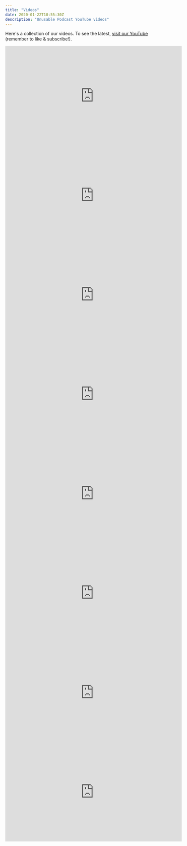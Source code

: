 ```yaml
---
title: "Videos"
date: 2020-01-22T10:55:30Z
description: "Unusable Podcast YouTube videos"
---
```


Here's a collection of our videos. To see the latest, [visit our YouTube](https://www.youtube.com/channel/UCxdO6AuYHzWyjEws2_A2xqA) (remember to like & subscribe!).

<!-- urinal -->
<div class="video">
    <iframe width="560" height="315" src="https://www.youtube.com/embed/tQgV6sYbLe8" frameborder="0" allow="accelerometer; autoplay; encrypted-media; gyroscope; picture-in-picture" allowfullscreen></iframe>
</div>

<!-- Andy hotel socket -->
<div class="video">
    <iframe width="560" height="315" src="https://www.youtube.com/embed/6kfp-2fb1ic" frameborder="0" allow="accelerometer; autoplay; encrypted-media; gyroscope; picture-in-picture" allowfullscreen></iframe>
</div>

<!-- what makes good error message -->
<div class="video">
    <iframe width="560" height="315" src="https://www.youtube.com/embed/hyIKXlL1mVs" frameborder="0" allow="accelerometer; autoplay; encrypted-media; gyroscope; picture-in-picture" allowfullscreen></iframe>
</div>

<!-- what is usability -->
<div class="video">
    <iframe width="560" height="315" src="https://www.youtube.com/embed/fk17Q8odzP8" frameborder="0" allow="accelerometer; autoplay; encrypted-media; gyroscope; picture-in-picture" allowfullscreen></iframe>
</div>

<!-- washing machine settings -->
<div class="video">
    <iframe width="560" height="315" src="https://www.youtube.com/embed/o9sg1z_bcsU" frameborder="0" allow="accelerometer; autoplay; encrypted-media; gyroscope; picture-in-picture" allowfullscreen></iframe>
</div>

<!-- sink too complicated -->
<div class="video">
    <iframe width="560" height="315" src="https://www.youtube.com/embed/gvtNQOY45HI" frameborder="0" allow="accelerometer; autoplay; encrypted-media; gyroscope; picture-in-picture" allowfullscreen></iframe>
</div>

<!-- user inyerface -->
<div class="video">
    <iframe width="560" height="315" src="https://www.youtube.com/embed/oXz6mPlMNC8" frameborder="0" allow="accelerometer; autoplay; encrypted-media; gyroscope; picture-in-picture" allowfullscreen></iframe>
</div>

<!-- Bug buster -->
<div class="video">
    <iframe width="560" height="315" src="https://www.youtube.com/embed/p3f63t8gAVs" frameborder="0" allow="accelerometer; autoplay; encrypted-media; gyroscope; picture-in-picture" allowfullscreen></iframe>
</div>
